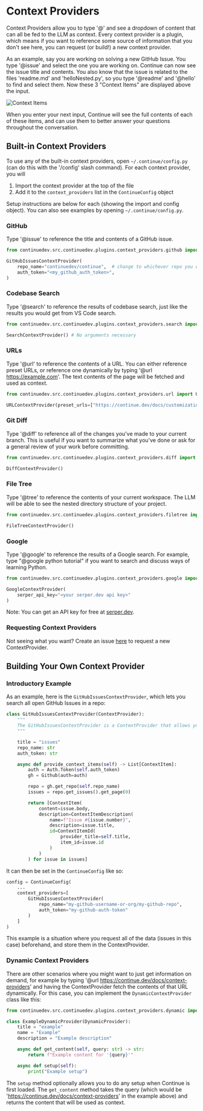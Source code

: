 # Context Providers

Context Providers allow you to type '@' and see a dropdown of content that can all be fed to the LLM as context. Every context provider is a plugin, which means if you want to reference some source of information that you don't see here, you can request (or build!) a new context provider.

As an example, say you are working on solving a new GitHub Issue. You type '@issue' and select the one you are working on. Continue can now see the issue title and contents. You also know that the issue is related to the files 'readme.md' and 'helloNested.py', so you type '@readme' and '@hello' to find and select them. Now these 3 "Context Items" are displayed above the input.

![Context Items](/img/context-provider-example.png)

When you enter your next input, Continue will see the full contents of each of these items, and can use them to better answer your questions throughout the conversation.

## Built-in Context Providers

To use any of the built-in context providers, open `~/.continue/config.py` (can do this with the '/config' slash command). For each context provider, you will

1. Import the context provider at the top of the file
2. Add it to the `context_providers` list in the `ContinueConfig` object

Setup instructions are below for each (showing the import and config object). You can also see examples by opening `~/.continue/config.py`.

### GitHub

Type '@issue' to reference the title and contents of a GitHub issue.

```python
from continuedev.src.continuedev.plugins.context_providers.github import GitHubIssuesContextProvider
```

```python
GitHubIssuesContextProvider(
    repo_name="continuedev/continue",  # change to whichever repo you want to use
    auth_token="<my_github_auth_token>",
)
```

### Codebase Search

Type '@search' to reference the results of codebase search, just like the results you would get from VS Code search.

```python
from continuedev.src.continuedev.plugins.context_providers.search import SearchContextProvider
```

```python
SearchContextProvider() # No arguments necessary
```

### URLs

Type '@url' to reference the contents of a URL. You can either reference preset URLs, or reference one dynamically by typing '@url https://example.com'. The text contents of the page will be fetched and used as context.

```python
from continuedev.src.continuedev.plugins.context_providers.url import URLContextProvider
```

```python
URLContextProvider(preset_urls=["https://continue.dev/docs/customization"])
```

### Git Diff

Type '@diff' to reference all of the changes you've made to your current branch. This is useful if you want to summarize what you've done or ask for a general review of your work before committing.

```python
from continuedev.src.continuedev.plugins.context_providers.diff import DiffContextProvider
```

```python
DiffContextProvider()
```

### File Tree

Type '@tree' to reference the contents of your current workspace. The LLM will be able to see the nested directory structure of your project.

```python
from continuedev.src.continuedev.plugins.context_providers.filetree import FileTreeContextProvider
```

```python
FileTreeContextProvider()
```

### Google

Type '@google' to reference the results of a Google search. For example, type "@google python tutorial" if you want to search and discuss ways of learning Python.

```python
from continuedev.src.continuedev.plugins.context_providers.google import GoogleContextProvider
```

```python
GoogleContextProvider(
    serper_api_key="<your serper.dev api key>"
)
```

Note: You can get an API key for free at [serper.dev](https://serper.dev).

### Requesting Context Providers

Not seeing what you want? Create an issue [here](https://github.com/continuedev/continue/issues/new?assignees=TyDunn&labels=enhancement&projects=&template=feature-request-%F0%9F%92%AA.md&title=) to request a new ContextProvider.

## Building Your Own Context Provider

### Introductory Example

As an example, here is the `GitHubIssuesContextProvider`, which lets you search all open GitHub Issues in a repo:

```python
class GitHubIssuesContextProvider(ContextProvider):
    """
    The GitHubIssuesContextProvider is a ContextProvider that allows you to search GitHub issues in a repo.
    """

    title = "issues"
    repo_name: str
    auth_token: str

    async def provide_context_items(self) -> List[ContextItem]:
        auth = Auth.Token(self.auth_token)
        gh = Github(auth=auth)

        repo = gh.get_repo(self.repo_name)
        issues = repo.get_issues().get_page(0)

        return [ContextItem(
            content=issue.body,
            description=ContextItemDescription(
                name=f"Issue #{issue.number}",
                description=issue.title,
                id=ContextItemId(
                    provider_title=self.title,
                    item_id=issue.id
                )
            )
        ) for issue in issues]
```

It can then be set in the `ContinueConfig` like so:

```python
config = ContinueConfig(
    ...
    context_providers=[
        GitHubIssuesContextProvider(
            repo_name="my-github-username-or-org/my-github-repo",
            auth_token="my-github-auth-token"
        )
    ]
)
```

This example is a situation where you request all of the data (issues in this case) beforehand, and store them in the ContextProvider.

### Dynamic Context Providers

There are other scenarios where you might want to just get information on demand, for example by typing '@url https://continue.dev/docs/context-providers' and having the ContextProvider fetch the contents of that URL dynamically. For this case, you can implement the `DynamicContextProvider` class like this:

```python
from continuedev.src.continuedev.plugins.context_providers.dynamic import DynamicContextProvider

class ExampleDynamicProvider(DynamicProvider):
    title = "example"
    name = "Example"
    description = "Example description"

    async def get_content(self, query: str) -> str:
        return f"Example content for '{query}'"

    async def setup(self):
        print("Example setup")
```

The `setup` method optionally allows you to do any setup when Continue is first loaded. The `get_content` method takes the query (which would be 'https://continue.dev/docs/context-providers' in the example above) and returns the content that will be used as context.
